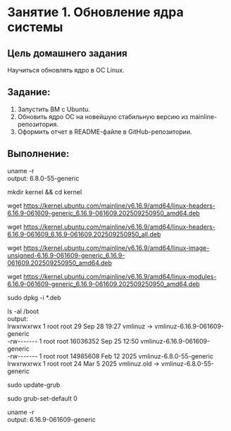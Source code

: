 # Занятие 1. Обновление ядра системы

## Цель домашнего задания
Научиться обновлять ядро в ОС Linux.

## Задание:
1) Запустить ВМ c Ubuntu.
2) Обновить ядро ОС на новейшую стабильную версию из mainline-репозитория.
3) Оформить отчет в README-файле в GitHub-репозитории.

## Выполнение:
uname -r  
output: 6.8.0-55-generic

mkdir kernel && cd kernel

wget https://kernel.ubuntu.com/mainline/v6.16.9/amd64/linux-headers-6.16.9-061609-generic_6.16.9-061609.202509250950_amd64.deb

wget https://kernel.ubuntu.com/mainline/v6.16.9/amd64/linux-headers-6.16.9-061609_6.16.9-061609.202509250950_all.deb

wget https://kernel.ubuntu.com/mainline/v6.16.9/amd64/linux-image-unsigned-6.16.9-061609-generic_6.16.9-061609.202509250950_amd64.deb

wget https://kernel.ubuntu.com/mainline/v6.16.9/amd64/linux-modules-6.16.9-061609-generic_6.16.9-061609.202509250950_amd64.deb

sudo dpkg -i *.deb

ls -al /boot  
output:  
lrwxrwxrwx  1 root root       29 Sep 28 19:27 vmlinuz -> vmlinuz-6.16.9-061609-generic  
-rw-------  1 root root 16036352 Sep 25 12:50 vmlinuz-6.16.9-061609-generic  
-rw-------  1 root root 14985608 Feb 12  2025 vmlinuz-6.8.0-55-generic  
lrwxrwxrwx  1 root root       24 Mar  5  2025 vmlinuz.old -> vmlinuz-6.8.0-55-generic  

sudo update-grub

sudo grub-set-default 0

uname -r  
output: 6.16.9-061609-generic

